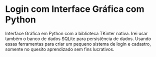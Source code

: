 # Login com Interface Gráfica com Python
Interface Gráfica em Python com a biblioteca TKinter nativa. Irei usar também o banco de dados SQLite para persistência de dados. Usando essas ferramentas para criar um pequeno sistema de login e cadastro, somente no quesito aprendizado sem fins lucrativos.
